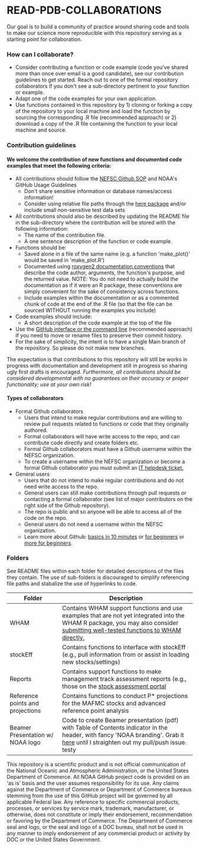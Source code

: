 # READ-PDB-COLLABORATIONS

Our goal is to build a community of practice around sharing code and tools to make our science more reproducible with this repository serving as a starting point for collaboration. 


### How can I collaborate?

- Consider contributing a function or code example (code you've shared more than once over email is a good candidate), see our contribution guidelines to get started. Reach out to one of the formal repository collaborators if you don't see a sub-directory pertinent to your function or example.
- Adapt one of the code examples for your own application.
- Use functions contained in this repository by 1) cloning or forking a copy of the repository to your local machine and load the function by sourcing the corresponding .R file (recommended approach) or 2) download a copy of the .R file containing the function to your local machine and source.


### Contribution guidelines
#### We welcome the contribution of new functions and documented code examples that meet the following criteria:

- All contributions should follow the [NEFSC Github SOP](https://docs.google.com/document/d/1Iu-uK47t-OVASTGw_JWIdDdQaOexMLQLrr7UmxIac0c/edit#heading=h.gjdgxs) and NOAA's GitHub Usage Guidelines 
  - Don't share sensitive information or database names/access information!
  - Consider using relative file paths through the [here package](https://here.r-lib.org/) and/or include small non-sensitive test data sets
- All contributions should also be described by updating the README file in the sub-directory where the contribution will be stored with the following information:
  - The name of the contribution file.
  - A one sentence description of the function or code example.
- Functions should be:
  - Saved alone in a file of the same name (e.g. a function 'make_plot()' would be saved in 'make_plot.R')
  - Documented using [roxygen2 documentation conventions](https://roxygen2.r-lib.org/) that describe the code author, arguments, the function's purpose, and the returned value. NOTE: You do not need to actually build the documentation as if it were an R package, these conventions are simply convenient for the sake of consistency across functions.
  - Include examples within the documentation or as a commented chunk of code at the end of the .R file (so that the file can be sourced WITHOUT running the examples you include)
- Code examples should include:
  - A short description of the code example at the top of the file
- Use the [GitHub interface or the command line](https://docs.github.com/en/repositories/working-with-files/managing-files/renaming-a-file) (recommended approach) if you need to move or rename files to preserve their commit history.
- For the sake of simplicity, the intent is to have a single Main branch of the repository. So please do not make new branches.
  
The expectation is that contributions to this repository will still be works in progress with documentation and development still in progress so sharing ugly first drafts is encouraged. *Furthermore, all contributions should be considered developmental with no guarantees on their accuracy or proper functionality; use at your own risk!*

#### Types of collaborators

- Formal Github collaborators
  - Users that intend to make regular contributions and are willing to review pull requests related to functions or code that they originally authored.
  - Formal collaborators will have write access to the repo, and can contribute code directly and create folders etc.
  - Formal Github collaborators must have a Github username within the NEFSC organization.
  - To create a username within the NEFSC organization or become a formal Github collaborator you must submit an [IT helpdesk ticket.](https://apps-st.fisheries.noaa.gov/jirasm/servicedesk/customer/portal/2)
- General users
  - Users that do not intend to make regular contributions and do not need write access to the repo.
  - General users can still make contributions through pull requests or contacting a formal collaborator (see list of major contributors on the right side of the Github repository).
  - The repo is public and so anyone will be able to access all of the code on the repo.
  - General users do not need a username within the NEFSC organization.
  - Learn more about Github: [basics in 10 minutes](https://www.freecodecamp.org/news/learn-the-basics-of-git-in-under-10-minutes-da548267cc91/) or [for beginners](https://product.hubspot.com/blog/git-and-github-tutorial-for-beginners) or [more for beginners](https://www.simplilearn.com/tutorials/git-tutorial/git-tutorial-for-beginner).

### Folders
See README files within each folder for detailed descriptions of the files they contain. The use of sub-folders is discouraged to simplify referencing file paths and stabalize the use of hyperlinks to code.

| Folder | Description |
| ------ | ----------- |
| WHAM | Contains WHAM support functions and use examples that are not yet integrated into the WHAM R package, you may also consider [submitting well-tested functions to WHAM directly.](https://github.com/timjmiller/wham/blob/80b2b727fb62e09fb880267fcc648cbdb3a16882/.github/CONTRIBUTING.md) |
| stockEff | Contains functions to interface with stockEff (e.g., pull information from or assist in loading new stocks/settings) |
| Reports | Contains support functions to make management track assessment reports (e.g., those on the [stock assessment portal](https://apps-nefsc.fisheries.noaa.gov/saw/sasi.php) |
| Reference points and projections | Contains functions to conduct P* projections for the MAFMC stocks and advanced reference point analysis |
| Beamer Presentation w/ NOAA logo | Code to create Beamer presentation (pdf) with Table of Contents indicator in the header, with fancy 'NOAA branding'. Grab it [here](https://github.com/liz-brooks/Beamer-Presentation-NOAA-logo) until I straighten out my pull/push issue. testy|

This repository is a scientific product and is not official communication of the National Oceanic and Atmospheric Administration, or the United States Department of Commerce. All NOAA GitHub project code is provided on an ‘as is’ basis and the user assumes responsibility for its use. Any claims against the Department of Commerce or Department of Commerce bureaus stemming from the use of this GitHub project will be governed by all applicable Federal law. Any reference to specific commercial products, processes, or services by service mark, trademark, manufacturer, or otherwise, does not constitute or imply their endorsement, recommendation or favoring by the Department of Commerce. The Department of Commerce seal and logo, or the seal and logo of a DOC bureau, shall not be used in any manner to imply endorsement of any commercial product or activity by DOC or the United States Government.
